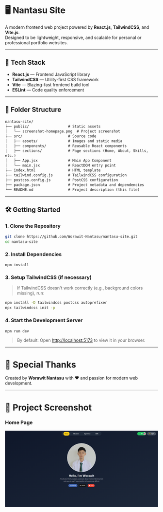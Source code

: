 # 🖥️ Nantasu Site

A modern frontend web project powered by **React.js**, **TailwindCSS**, and **Vite.js**.  
Designed to be lightweight, responsive, and scalable for personal or professional portfolio websites.

---

## 🚀 Tech Stack

- **React.js** — Frontend JavaScript library
- **TailwindCSS** — Utility-first CSS framework
- **Vite** — Blazing-fast frontend build tool
- **ESLint** — Code quality enforcement

---

## 📂 Folder Structure

```
nantasu-site/
├── public/                  # Static assets
│   └── screenshot-homepage.png  # Project screenshot
├── src/                     # Source code
│   ├── assets/              # Images and static media
│   ├── components/          # Reusable React components
│   ├── sections/            # Page sections (Home, About, Skills, etc.)
│   ├── App.jsx              # Main App Component
│   └── main.jsx             # ReactDOM entry point
├── index.html               # HTML template
├── tailwind.config.js       # TailwindCSS configuration
├── postcss.config.js        # PostCSS configuration
├── package.json             # Project metadata and dependencies
└── README.md                # Project description (this file)
```

---

## 🛠️ Getting Started

### 1. Clone the Repository
```bash
git clone https://github.com/Worawit-Nantasu/nantasu-site.git
cd nantasu-site
```

### 2. Install Dependencies
```bash
npm install
```

### 3. Setup TailwindCSS (if necessary)
> If TailwindCSS doesn't work correctly (e.g., background colors missing), run:
```bash
npm install -D tailwindcss postcss autoprefixer
npx tailwindcss init -p
```

### 4. Start the Development Server
```bash
npm run dev
```
> By default: Open [http://localhost:5173](http://localhost:5173) to view it in your browser.

---

# 🙌 Special Thanks

Created by **Worawit Nantasu** with ❤️ and passion for modern web development.

---

# 📸 Project Screenshot

### Home Page
![Home Page Screenshot](frontend/public/screenshot-homepage.png)
